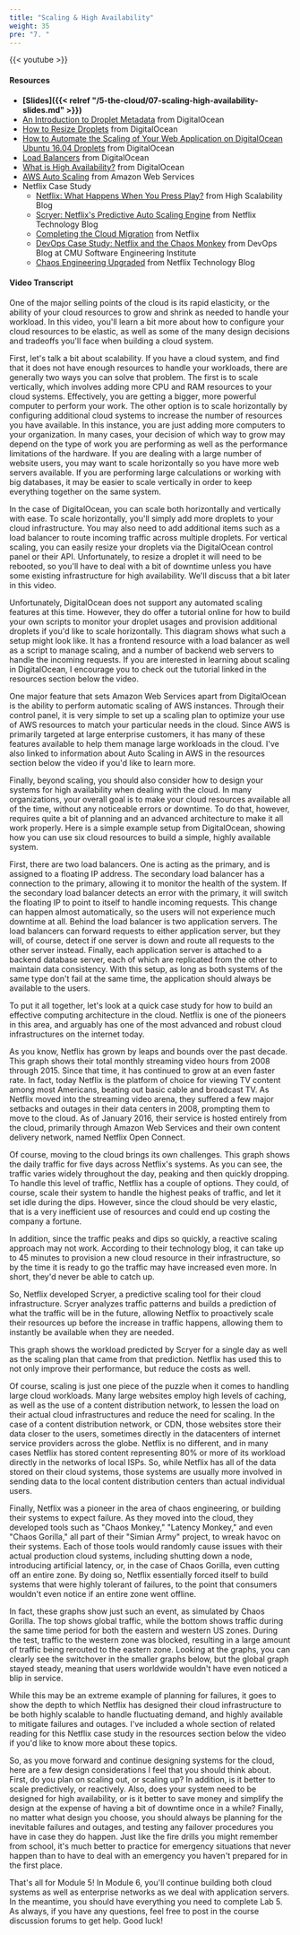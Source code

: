 ```yaml
---
title: "Scaling & High Availability"
weight: 35
pre: "7. "
---
```


{{< youtube  >}}

#### Resources

* **[Slides]({{< relref "/5-the-cloud/07-scaling-high-availability-slides.md" >}})**
* [An Introduction to Droplet Metadata](https://www.digitalocean.com/docs/droplets/resources/metadata/) from DigitalOcean
* [How to Resize Droplets](https://www.digitalocean.com/docs/droplets/how-to/resize/) from DigitalOcean
* [How to Automate the Scaling of Your Web Application on DigitalOcean Ubuntu 16.04 Droplets](https://www.digitalocean.com/community/tutorials/how-to-automate-the-scaling-of-your-web-application-on-digitalocean-1604) from DigitalOcean
* [Load Balancers](https://www.digitalocean.com/docs/networking/load-balancers/) from DigitalOcean
* [What is High Availability?](https://www.digitalocean.com/community/tutorials/what-is-high-availability) from DigitalOcean
* [AWS Auto Scaling](https://aws.amazon.com/autoscaling/) from Amazon Web Services
* Netflix Case Study
  * [Netflix: What Happens When You Press Play?](http://highscalability.com/blog/2017/12/11/netflix-what-happens-when-you-press-play.html) from High Scalability Blog
  * [Scryer: Netflix's Predictive Auto Scaling Engine](https://medium.com/netflix-techblog/scryer-netflixs-predictive-auto-scaling-engine-a3f8fc922270) from Netflix Technology Blog
  * [Completing the Cloud Migration](https://media.netflix.com/en/company-blog/completing-the-netflix-cloud-migration) from Netflix
  * [DevOps Case Study: Netflix and the Chaos Monkey](https://insights.sei.cmu.edu/devops/2015/04/devops-case-study-netflix-and-the-chaos-monkey.html) from DevOps Blog at CMU Software Engineering Institute
  * [Chaos Engineering Upgraded](https://medium.com/netflix-techblog/chaos-engineering-upgraded-878d341f15fa) from Netflix Technology Blog

#### Video Transcript

One of the major selling points of the cloud is its rapid elasticity, or the ability of your cloud resources to grow and shrink as needed to handle your workload. In this video, you'll learn a bit more about how to configure your cloud resources to be elastic, as well as some of the many design decisions and tradeoffs you'll face when building a cloud system.

First, let's talk a bit about scalability. If you have a cloud system, and find that it does not have enough resources to handle your workloads, there are generally two ways you can solve that problem. The first is to scale vertically, which involves adding more CPU and RAM resources to your cloud systems. Effectively, you are getting a bigger, more powerful computer to perform your work. The other option is to scale horizontally by configuring additional cloud systems to increase the number of resources you have available. In this instance, you are just adding more computers to your organization. In many cases, your decision of which way to grow may depend on the type of work you are performing as well as the performance limitations of the hardware. If you are dealing with a large number of website users, you may want to scale horizontally so you have more web servers available. If you are performing large calculations or working with big databases, it may be easier to scale vertically in order to keep everything together on the same system.

In the case of DigitalOcean, you can scale both horizontally and vertically with ease. To scale horizontally, you'll simply add more droplets to your cloud infrastructure. You may also need to add additional items such as a load balancer to route incoming traffic across multiple droplets. For vertical scaling, you can easily resize your droplets via the DigitalOcean control panel or their API. Unfortunately, to resize a droplet it will need to be rebooted, so you'll have to deal with a bit of downtime unless you have some existing infrastructure for high availability. We'll discuss that a bit later in this video.

Unfortunately, DigitalOcean does not support any automated scaling features at this time. However, they do offer a tutorial online for how to build your own scripts to monitor your droplet usages and provision additional droplets if you'd like to scale horizontally. This diagram shows what such a setup might look like. It has a frontend resource with a load balancer as well as a script to manage scaling, and a number of backend web servers to handle the incoming requests. If you are interested in learning about scaling in DigitalOcean, I encourage you to check out the tutorial linked in the resources section below the video.

One major feature that sets Amazon Web Services apart from DigitalOcean is the ability to perform automatic scaling of AWS instances. Through their control panel, it is very simple to set up a scaling plan to optimize your use of AWS resources to match your particular needs in the cloud. Since AWS is primarily targeted at large enterprise customers, it has many of these features available to help them manage large workloads in the cloud. I've also linked to information about Auto Scaling in AWS in the resources section below the video if you'd like to learn more.

Finally, beyond scaling, you should also consider how to design your systems for high availability when dealing with the cloud. In many organizations, your overall goal is to make your cloud resources available all of the time, without any noticeable errors or downtime. To do that, however, requires quite a bit of planning and an advanced architecture to make it all work properly. Here is a simple example setup from DigitalOcean, showing how you can use six cloud resources to build a simple, highly available system.

First, there are two load balancers. One is acting as the primary, and is assigned to a floating IP address. The secondary load balancer has a connection to the primary, allowing it to monitor the health of the system. If the secondary load balancer detects an error with the primary, it will switch the floating IP to point to itself to handle incoming requests. This change can happen almost automatically, so the users will not experience much downtime at all. Behind the load balancer is two application servers. The load balancers can forward requests to either application server, but they will, of course, detect if one server is down and route all requests to the other server instead. Finally, each application server is attached to a backend database server, each of which are replicated from the other to maintain data consistency. With this setup, as long as both systems of the same type don't fail at the same time, the application should always be available to the users.

To put it all together, let's look at a quick case study for how to build an effective computing architecture in the cloud. Netflix is one of the pioneers in this area, and arguably has one of the most advanced and robust cloud infrastructures on the internet today.

As you know, Netflix has grown by leaps and bounds over the past decade. This graph shows their total monthly streaming video hours from 2008 through 2015. Since that time, it has continued to grow at an even faster rate. In fact, today Netflix is the platform of choice for viewing TV content among most Americans, beating out basic cable and broadcast TV. As Netflix moved into the streaming video arena, they suffered a few major setbacks and outages in their data centers in 2008, prompting them to move to the cloud. As of January 2016, their service is hosted entirely from the cloud, primarily through Amazon Web Services and their own content delivery network, named Netflix Open Connect.

Of course, moving to the cloud brings its own challenges. This graph shows the daily traffic for five days across Netflix's systems. As you can see, the traffic varies widely throughout the day, peaking and then quickly dropping. To handle this level of traffic, Netflix has a couple of options. They could, of course, scale their system to handle the highest peaks of traffic, and let it set idle during the dips. However, since the cloud should be very elastic, that is a very inefficient use of resources and could end up costing the company a fortune.

In addition, since the traffic peaks and dips so quickly, a reactive scaling approach may not work. According to their technology blog, it can take up to 45 minutes to provision a new cloud resource in their infrastructure, so by the time it is ready to go the traffic may have increased even more. In short, they'd never be able to catch up.

So, Netflix developed Scryer, a predictive scaling tool for their cloud infrastructure. Scryer analyzes traffic patterns and builds a prediction of what the traffic will be in the future, allowing Netflix to proactively scale their resources up before the increase in traffic happens, allowing them to instantly be available when they are needed.

This graph shows the workload predicted by Scryer for a single day as well as the scaling plan that came from that prediction. Netflix has used this to not only improve their performance, but reduce the costs as well.

Of course, scaling is just one piece of the puzzle when it comes to handling large cloud workloads. Many large websites employ high levels of caching, as well as the use of a content distribution network, to lessen the load on their actual cloud infrastructures and reduce the need for scaling. In the case of a content distribution network, or CDN, those websites store their data closer to the users, sometimes directly in the datacenters of internet service providers across the globe. Netflix is no different, and in many cases Netflix has stored content representing 80% or more of its workload directly in the networks of local ISPs. So, while Netflix has all of the data stored on their cloud systems, those systems are usually more involved in sending data to the local content distribution centers than actual individual users.

Finally, Netflix was a pioneer in the area of chaos engineering, or building their systems to expect failure. As they moved into the cloud, they developed tools such as "Chaos Monkey," "Latency Monkey," and even "Chaos Gorilla," all part of their "Simian Army" project, to wreak havoc on their systems. Each of those tools would randomly cause issues with their actual production cloud systems, including shutting down a node, introducing artificial latency, or, in the case of Chaos Gorilla, even cutting off an entire zone. By doing so, Netflix essentially forced itself to build systems that were highly tolerant of failures, to the point that consumers wouldn't even notice if an entire zone went offline.

In fact, these graphs show just such an event, as simulated by Chaos Gorilla. The top shows global traffic, while the bottom shows traffic during the same time period for both the eastern and western US zones. During the test, traffic to the western zone was blocked, resulting in a large amount of traffic being rerouted to the eastern zone. Looking at the graphs, you can clearly see the switchover in the smaller graphs below, but the global graph stayed steady, meaning that users worldwide wouldn't have even noticed a blip in service.

While this may be an extreme example of planning for failures, it goes to show the depth to which Netflix has designed their cloud infrastructure to be both highly scalable to handle fluctuating demand, and highly available to mitigate failures and outages. I've included a whole section of related reading for this Netflix case study in the resources section below the video if you'd like to know more about these topics.

So, as you move forward and continue designing systems for the cloud, here are a few design considerations I feel that you should think about. First, do you plan on scaling out, or scaling up? In addition, is it better to scale predictively, or reactively. Also, does your system need to be designed for high availability, or is it better to save money and simplify the design at the expense of having a bit of downtime once in a while? Finally, no matter what design you choose, you should always be planning for the inevitable failures and outages, and testing any failover procedures you have in case they do happen. Just like the fire drills you might remember from school, it's much better to practice for emergency situations that never happen than to have to deal with an emergency you haven't prepared for in the first place.

That's all for Module 5! In Module 6, you'll continue building both cloud systems as well as enterprise networks as we deal with application servers. In the meantime, you should have everything you need to complete Lab 5. As always, if you have any questions, feel free to post in the course discussion forums to get help. Good luck!
